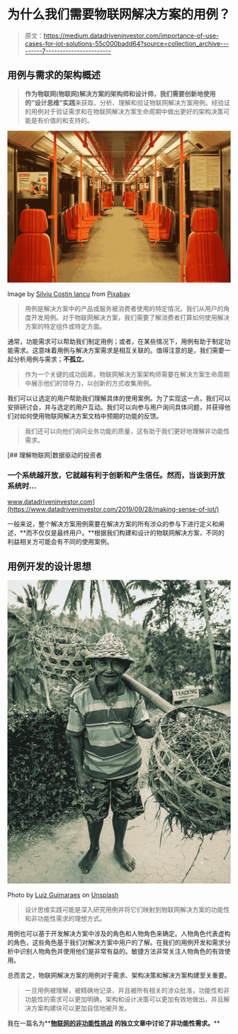 # 为什么我们需要物联网解决方案的用例？

> 原文：<https://medium.datadriveninvestor.com/importance-of-use-cases-for-iot-solutions-55c000badd64?source=collection_archive---------7----------------------->

## 用例与需求的架构概述

> **作为物联网(物联网)解决方案的架构师和设计师，**我们需要创新地使用**的“设计思维”实践**来获取、分析、理解和验证物联网解决方案用例。经验证的用例对于验证需求和在物联网解决方案生命周期中做出更好的架构决策可能是有价值的和支持的。

![](img/1ab69e2521f5029e21e316e5d584818b.png)

Image by [Silviu Costin Iancu](https://pixabay.com/users/icsilviu-12753087/?utm_source=link-attribution&utm_medium=referral&utm_campaign=image&utm_content=4775622) from [Pixabay](https://pixabay.com/?utm_source=link-attribution&utm_medium=referral&utm_campaign=image&utm_content=4775622)

> 用例是解决方案中的产品或服务被消费者使用的特定情况。我们从用户的角度开发用例。对于物联网解决方案，我们需要了解消费者打算如何使用解决方案的特定组件或特定方面。

通常，功能需求可以帮助我们制定用例；或者，在某些情况下，用例有助于制定功能需求。这意味着用例与解决方案需求是相互关联的。值得注意的是，我们需要一起分析用例与需求；**不孤立**。

> 作为一个关键的成功因素，物联网解决方案架构师需要在解决方案生命周期中展示他们的领导力，以创新的方式收集用例。

我们可以让选定的用户帮助我们理解具体的使用案例。为了实现这一点，我们可以安排研讨会，并与选定的用户互动。我们可以向参与用户询问具体问题，并获得他们对如何使用物联网解决方案文档中预期的功能的反馈。

> 我们还可以向他们询问业务功能的质量，这有助于我们更好地理解非功能性需求。

[](https://www.datadriveninvestor.com/2019/09/28/making-sense-of-iot/) [## 理解物联网|数据驱动的投资者

### 一个系统越开放，它就越有利于创新和产生信任。然而，当谈到开放系统时…

www.datadriveninvestor.com](https://www.datadriveninvestor.com/2019/09/28/making-sense-of-iot/) 

一般来说，整个解决方案用例需要在解决方案的所有涉众的参与下进行定义和阐述，**而不仅仅是最终用户。**根据我们构建和设计的物联网解决方案，不同的利益相关方可能会有不同的使用案例。

## 用例开发的设计思想

![](img/a7321bd35e366a62a6bb041a8be173ed.png)

Photo by [Luiz Guimaraes](https://unsplash.com/@tatavo?utm_source=unsplash&utm_medium=referral&utm_content=creditCopyText) on [Unsplash](https://unsplash.com/t/business-work?utm_source=unsplash&utm_medium=referral&utm_content=creditCopyText)

> 设计思维实践可能是深入研究用例并将它们映射到物联网解决方案的功能性和非功能性需求的理想方式。

用例也可以基于开发解决方案中涉及的角色和人物角色来确定。人物角色代表虚构的角色，这些角色基于我们对解决方案中用户的了解。在我们的用例开发和需求分析中识别人物角色并使用他们是非常有益的。敏捷方法非常关注人物角色的有效使用。

总而言之，物联网解决方案的用例对于需求、架构决策和解决方案构建至关重要。

> 一旦用例被理解，被精确地记录，并且被所有相关的涉众批准，功能性和非功能性的需求可以更加明确，架构和设计决策可以更加有效地做出，并且解决方案构建块可以更加自信地被开发。

我在一篇名为**[**物联网的非功能性挑战**](https://medium.com/datadriveninvestor/iot-architecture-non-functional-challenges-for-digital-transformation-473c569edb92?source=friends_link&sk=545eee8f71868285db276daada478d56) **的独立文章中讨论了非功能性需求。****